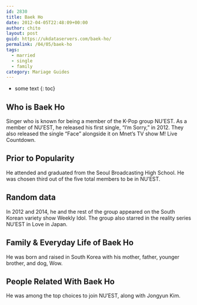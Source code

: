 ```yaml
---
id: 2830
title: Baek Ho
date: 2012-04-05T22:48:09+00:00
author: chito
layout: post
guid: https://ukdataservers.com/baek-ho/
permalink: /04/05/baek-ho  
tags:
  - married
  - single
  - family
category: Mariage Guides
---
```


* some text
{: toc}


## Who is  Baek Ho
                  
                  
                  
Singer who is known for being a member of the K-Pop group NU&#8217;EST. As a member of NU&#8217;EST, he released his first single, &#8220;I&#8217;m Sorry,&#8221; in 2012. They also released the single &#8220;Face&#8221; alongside it on Mnet&#8217;s TV show M! Live Countdown.
                  
                
                
                
## Prior to Popularity 
                  
                  
                  
He attended and graduated from the Seoul Broadcasting High School. He was chosen third out of the five total members to be in NU&#8217;EST.
                  
                
                
                
## Random data 
                  
                  
                  
In 2012 and 2014, he and the rest of the group appeared on the South Korean variety show Weekly Idol. The group also starred in the reality series NU&#8217;EST in Love in Japan.
                  
                
                
                
## Family & Everyday Life of Baek Ho
                  
                  
                  
He was born and raised in South Korea with his mother, father, younger brother, and dog, Wow.
                  
                
                
                
## People Related With  Baek Ho
                  
                  
                  
He was among the top choices to join NU&#8217;EST, along with Jongyun Kim.
                  
                
              
            
          
          
          
    
    
  
